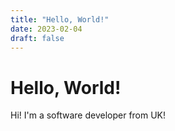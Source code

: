```yaml
---
title: "Hello, World!"
date: 2023-02-04
draft: false
---
```



# Hello, World!

Hi! I'm a software developer from UK!
